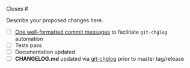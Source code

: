 Closes #

Describe your proposed changes here.

<!-- Checkboxes below this note can be erased if not applicable to your Pull Request. -->

- [ ] [One well-formatted commit messages](https://www.conventionalcommits.org/en/v1.0.0-beta.3/) to facilitate `git-chglog` automation
- [ ] Tests pass
- [ ] Documentation updated
- [ ] **CHANGELOG.md** updated via [git-chglog](https://github.com/git-chglog/git-chglog) prior to master tag/release
